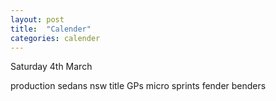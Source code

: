 ```yaml
---
layout: post
title:  "Calender"
categories: calender
---
```


Saturday 4th March

production sedans nsw title
GPs
micro sprints
fender benders
